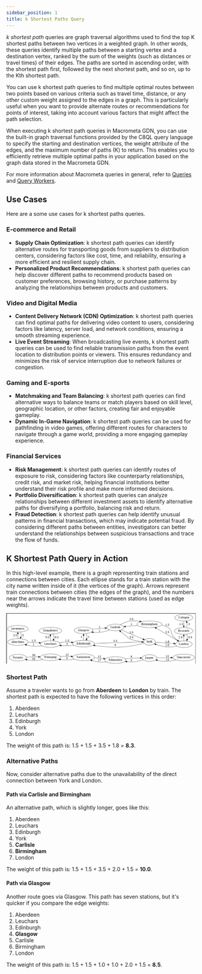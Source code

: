 ```yaml
---
sidebar_position: 1
title: k Shortest Paths Query
---
```


_k shortest path_ queries are graph traversal algorithms used to find the top K shortest paths between two vertices in a weighted graph. In other words, these queries identify multiple paths between a starting vertex and a destination vertex, ranked by the sum of the weights (such as distances or travel times) of their edges. The paths are sorted in ascending order, with the shortest path first, followed by the next shortest path, and so on, up to the Kth shortest path.

You can use k shortest path queries to find multiple optimal routes between two points based on various criteria such as travel time, distance, or any other custom weight assigned to the edges in a graph. This is particularly useful when you want to provide alternate routes or recommendations for points of interest, taking into account various factors that might affect the path selection.

When executing k shortest path queries in Macrometa GDN, you can use the built-in graph traversal functions provided by the C8QL query language to specify the starting and destination vertices, the weight attribute of the edges, and the maximum number of paths (K) to return. This enables you to efficiently retrieve multiple optimal paths in your application based on the graph data stored in the Macrometa GDN.

For more information about Macrometa queries in general, refer to [Queries](../../../queries/) and [Query Workers](../../../queryworkers/).

## Use Cases

Here are a some use cases for k shortest paths queries.

### E-commerce and Retail

- **Supply Chain Optimization**: k shortest path queries can identify alternative routes for transporting goods from suppliers to distribution centers, considering factors like cost, time, and reliability, ensuring a more efficient and resilient supply chain.
- **Personalized Product Recommendations**: k shortest path queries can help discover different paths to recommend products based on customer preferences, browsing history, or purchase patterns by analyzing the relationships between products and customers.

### Video and Digital Media

- **Content Delivery Network (CDN) Optimization**: k shortest path queries can find optimal paths for delivering video content to users, considering factors like latency, server load, and network conditions, ensuring a smooth streaming experience.
- **Live Event Streaming**: When broadcasting live events, k shortest path queries can be used to find reliable transmission paths from the event location to distribution points or viewers. This ensures redundancy and minimizes the risk of service interruption due to network failures or congestion.

### Gaming and E-sports

- **Matchmaking and Team Balancing**: k shortest path queries can find alternative ways to balance teams or match players based on skill level, geographic location, or other factors, creating fair and enjoyable gameplay.
- **Dynamic In-Game Navigation**: k shortest path queries can be used for pathfinding in video games, offering different routes for characters to navigate through a game world, providing a more engaging gameplay experience.

### Financial Services

- **Risk Management**: k shortest path queries can identify routes of exposure to risk, considering factors like counterparty relationships, credit risk, and market risk, helping financial institutions better understand their risk profile and make more informed decisions.
- **Portfolio Diversification**: k shortest path queries can analyze relationships between different investment assets to identify alternative paths for diversifying a portfolio, balancing risk and return.
- **Fraud Detection**: k shortest path queries can help identify unusual patterns in financial transactions, which may indicate potential fraud. By considering different paths between entities, investigators can better understand the relationships between suspicious transactions and trace the flow of funds.

## K Shortest Path Query in Action

In this high-level example, there is a graph representing train stations and connections between cities. Each ellipse stands for a train station with the city name written inside of it (the vertices of the graph). Arrows represent train connections between cities (the edges of the graph), and the numbers near the arrows indicate the travel time between stations (used as edge weights).

![Train Connection Map](/img/train_map.png)

### Shortest Path

Assume a traveler wants to go from **Aberdeen** to **London** by train. The shortest path is expected to have the following vertices in this order:

1. Aberdeen
2. Leuchars
3. Edinburgh
4. York
5. London

The weight of this path is: 1.5 + 1.5 + 3.5 + 1.8 = **8.3**.

### Alternative Paths

Now, consider alternative paths due to the unavailability of the direct connection between York and London.

#### Path via Carlisle and Birmingham

An alternative path, which is slightly longer, goes like this:

1. Aberdeen
2. Leuchars
3. Edinburgh
4. York
5. **Carlisle**
6. **Birmingham**
7. London

The weight of this path is: 1.5 + 1.5 + 3.5 + 2.0 + 1.5 = **10.0**.

#### Path via Glasgow

Another route goes via Glasgow. This path has seven stations, but it's quicker if you compare the edge weights:

1. Aberdeen
2. Leuchars
3. Edinburgh
4. **Glasgow**
5. Carlisle
6. Birmingham
7. London

The weight of this path is: 1.5 + 1.5 + 1.0 + 1.0 + 2.0 + 1.5 = **8.5**.
